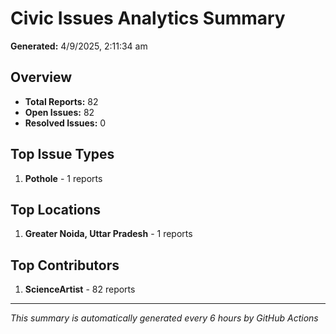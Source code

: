 #  Civic Issues Analytics Summary

**Generated:** 4/9/2025, 2:11:34 am

##  Overview
- **Total Reports:** 82
- **Open Issues:** 82
- **Resolved Issues:** 0

##  Top Issue Types
1. **Pothole** - 1 reports

##  Top Locations
1. **Greater Noida, Uttar Pradesh** - 1 reports

##  Top Contributors
1. **ScienceArtist** - 82 reports

---
*This summary is automatically generated every 6 hours by GitHub Actions*
